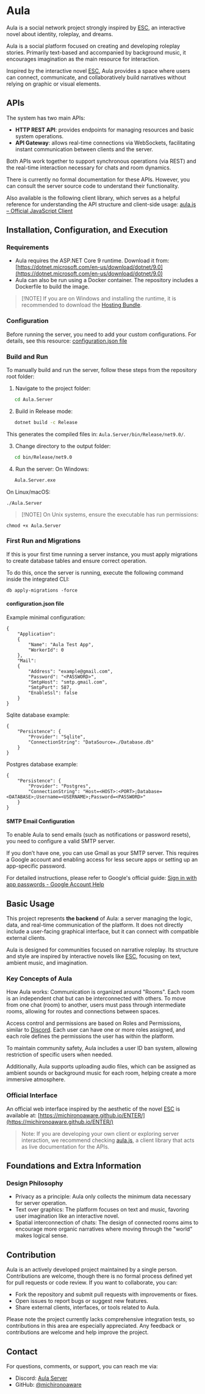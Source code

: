 # Aula

Aula is a social network project strongly inspired by
[ESC](https://store.steampowered.com/app/1318800/ESC/),
an interactive novel about identity, roleplay, and dreams.

Aula is a social platform focused on creating and developing roleplay stories.
Primarily text-based and accompanied by background music,
it encourages imagination as the main resource for interaction.

Inspired by the interactive novel [ESC](https://store.steampowered.com/app/1318800/ESC/),
Aula provides a space where users can connect,
communicate, and collaboratively build narratives without relying on graphic or visual elements.

## APIs

The system has two main APIs:

* **HTTP REST API**: provides endpoints for managing resources and basic system operations.
* **API Gateway**: allows real-time connections via WebSockets, facilitating instant communication between clients and the server.

Both APIs work together to support synchronous operations (via REST)
and the real-time interaction necessary for chats and room dynamics.

There is currently no formal documentation for these APIs.
However, you can consult the server source code to understand their functionality.

Also available is the following client library,
which serves as a helpful reference for understanding the API structure
and client-side usage: [aula.js – Official JavaScript Client](https://github.com/michironoaware/aula.js)

## Installation, Configuration, and Execution

### Requirements

* Aula requires the ASP.NET Core 9 runtime. Download it from:
  [https://dotnet.microsoft.com/en-us/download/dotnet/9.0](https://dotnet.microsoft.com/en-us/download/dotnet/9.0)
* Aula can also be run using a Docker container.
  The repository includes a Dockerfile to build the image.

> \[!NOTE]
> If you are on Windows and installing the runtime, it is recommended to download the [Hosting Bundle](https://dotnet.microsoft.com/en-us/download/dotnet/thank-you/runtime-aspnetcore-9.0.5-windows-hosting-bundle-installer).

### Configuration

Before running the server, you need to add your custom configurations.
For details, see this resource:
[configuration.json file](#configuration.json-file)

### Build and Run

To manually build and run the server,
follow these steps from the repository root folder:

1. Navigate to the project folder:
```bash
   cd Aula.Server
```
2. Build in Release mode:
```bash
   dotnet build -c Release
```
This generates the compiled files in: `Aula.Server/bin/Release/net9.0/`.

3. Change directory to the output folder:
```bash
   cd bin/Release/net9.0
```
4. Run the server:
   On Windows:
```bash
   Aula.Server.exe
```
On Linux/macOS:

```
./Aula.Server
```

> \[!NOTE]
> On Unix systems, ensure the executable has run permissions:

```
chmod +x Aula.Server
```

### First Run and Migrations

If this is your first time running a server instance, you must apply migrations to create database tables and ensure correct operation.

To do this, once the server is running, execute the following command inside the integrated CLI:

```
db apply-migrations -force
```

#### configuration.json file

Example minimal configuration:

```
{
    "Application":
    {
        "Name": "Aula Test App",
        "WorkerId": 0
    },
    "Mail":
    {
        "Address": "example@gmail.com",
        "Password": "<PASSWORD>",
        "SmtpHost": "smtp.gmail.com",
        "SmtpPort": 587,
        "EnableSsl": false
    }
}
```

Sqlite database example:

```
{
    "Persistence": {
        "Provider": "Sqlite",
        "ConnectionString": "DataSource=./Database.db"
    }
}
```

Postgres database example:

```
{
    "Persistence": {
        "Provider": "Postgres",
        "ConnectionString": "Host=<HOST>:<PORT>;Database=<DATABASE>;Username=<USERNAME>;Password=<PASSWORD>"
    }
}
```

#### SMTP Email Configuration

To enable Aula to send emails (such as notifications or password resets),
you need to configure a valid SMTP server.

If you don’t have one, you can use Gmail as your SMTP server.
This requires a Google account and enabling access for less secure apps or
setting up an app-specific password.

For detailed instructions, please refer to Google's official guide:
[Sign in with app passwords - Google Account Help](https://support.google.com/accounts/answer/185833?hl=en)

## Basic Usage

This project represents **the backend** of Aula:
a server managing the logic, data, and real-time communication of the platform.
It does not directly include a user-facing graphical interface,
but it can connect with compatible external clients.

Aula is designed for communities focused on narrative roleplay.
Its structure and style are inspired by interactive novels like [ESC](https://store.steampowered.com/app/1318800/ESC/),
focusing on text, ambient music, and imagination.

### Key Concepts of Aula

How Aula works:
Communication is organized around "Rooms".
Each room is an independent chat but can be interconnected with others.
To move from one chat (room) to another, users must pass through intermediate rooms,
allowing for routes and connections between spaces.

Access control and permissions are based on Roles and Permissions,
similar to [Discord](https://discord.com). Each user can have one or more roles assigned,
and each role defines the permissions the user has within the platform.

To maintain community safety, Aula includes a user ID ban system,
allowing restriction of specific users when needed.

Additionally, Aula supports uploading audio files,
which can be assigned as ambient sounds or background music for each room,
helping create a more immersive atmosphere.

### Official Interface

An official web interface inspired by the aesthetic of the novel [ESC](https://store.steampowered.com/app/1318800/ESC/)
is available at: [https://michironoaware.github.io/ENTER/](https://michironoaware.github.io/ENTER/)

> Note: If you are developing your own client or exploring server interaction,
> we recommend checking [aula.js](https://github.com/michironoaware/aula.js),
> a client library that acts as live documentation for the APIs.

## Foundations and Extra Information

### Design Philosophy

* Privacy as a principle: Aula only collects the minimum data necessary for server operation.
* Text over graphics: The platform focuses on text and music,
  favoring user imagination like an interactive novel.
* Spatial interconnection of chats: The design of connected rooms aims to encourage
  more organic narratives where moving through the "world" makes logical sense.

## Contribution

Aula is an actively developed project maintained by a single person.
Contributions are welcome, though there is no formal process defined yet for pull requests or code review.
If you want to collaborate, you can:

* Fork the repository and submit pull requests with improvements or fixes.
* Open issues to report bugs or suggest new features.
* Share external clients, interfaces, or tools related to Aula.

Please note the project currently lacks comprehensive integration tests,
so contributions in this area are especially appreciated.
Any feedback or contributions are welcome and help improve the project.

## Contact

For questions, comments, or support, you can reach me via:

* Discord: [Aula Server](https://discord.gg/NK7p7Enbn5)
* GitHub: [@michironoaware](https://github.com/michironoaware)
